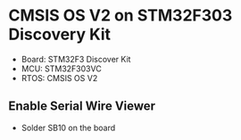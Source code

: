 # CMSIS OS V2 on STM32F303 Discovery Kit
- Board: STM32F3 Discover Kit
- MCU:  STM32F303VC
- RTOS: CMSIS OS V2

## Enable Serial Wire Viewer
- Solder SB10 on the board
